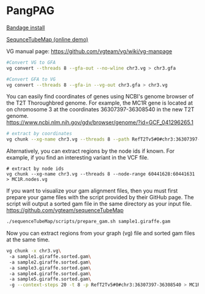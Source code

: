 # PangPAG

[Bandage install](https://rrwick.github.io/Bandage/)

[SequnceTubeMap (online demo)](https://vgteam.github.io/sequenceTubeMap/)

VG manual page: https://github.com/vgteam/vg/wiki/vg-manpage

```bash title="Converting files"
#Convert VG to GFA
vg convert --threads 8 --gfa-out --no-wline chr3.vg > chr3.gfa

#Convert GFA to VG
vg convert --threads 8 --gfa-in --vg-out chr3.gfa > chr3.vg
```

You can easily find coordinates of genes using NCBI's genome browser of the T2T Thoroughbred genome. For example, the MC1R gene is located at on chromosome 3 at the coordinates 36307397-36308540 in the new T2T genome.  
https://www.ncbi.nlm.nih.gov/gdv/browser/genome/?id=GCF_041296265.1
```bash title="Extract vg subgraph"
# extract by coordinates
vg chunk --xg-name chr3.vg --threads 8 --path RefT2Tv5#0#chr3:36307397-36308540 > MC1R.coords.vg
```

Alternatively, you can extract regions by the node ids if known. For example, if you find an interesting variant in the VCF file.
```
# extract by node ids
vg chunk --xg-name chr3.vg --threads 8 --node-range 60441628:60441631 > MC1R.nodes.vg
```


If you want to visualize your gam alignment files, then you must first prepare your game files with the script provided by their GitHub page. The script will output a sorted gam file in the same directory as your input file.
https://github.com/vgteam/sequenceTubeMap
```bash title="Prepare GAM files for SequenceTubeMap"
./sequenceTubeMap/scripts/prepare_gam.sh sample1.giraffe.gam
```

Now you can extract regions from your graph (vg) file and sorted gam files at the same time.
```bash title="Extract region from graph and gam files."
vg chunk -x chr3.vg\
 -a sample1.giraffe.sorted.gam\
 -a sample2.giraffe.sorted.gam\
 -a sample3.giraffe.sorted.gam\
 -a sample4.giraffe.sorted.gam\
 -a sample5.giraffe.sorted.gam\
 -g --context-steps 20 -t 8 -p RefT2Tv5#0#chr3:36307397-36308540 > MC1R.vg
```

